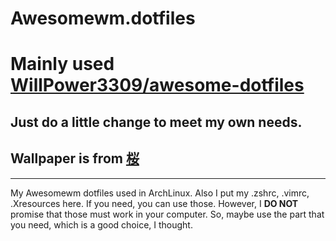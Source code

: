 # Awesomewm.dotfiles
# Mainly used [WillPower3309/awesome-dotfiles](https://github.com/WillPower3309/awesome-dotfiles)
## Just do a little change to meet my own needs.
## Wallpaper is from [桜](https://www.pixiv.net/en/artworks/80518034)
---

My Awesomewm dotfiles used in ArchLinux. 
Also I put my .zshrc, .vimrc, .Xresources here. If you need, you can use those. 
However, I **DO NOT** promise that those must work in your computer. 
So, maybe use the part that you need, which is a good choice, I thought.
